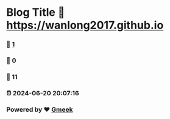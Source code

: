 # Blog Title :link: https://wanlong2017.github.io 
### :page_facing_up: [1](https://wanlong2017.github.io/tag.html) 
### :speech_balloon: 0 
### :hibiscus: 11 
### :alarm_clock: 2024-06-20 20:07:16 
### Powered by :heart: [Gmeek](https://github.com/Meekdai/Gmeek)
